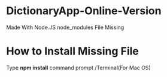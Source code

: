 # DictionaryApp-Online-Version
Made With Node.JS 
node_modules File Missing
# How to Install Missing File
Type <B>npm install</B> command prompt /Terminal(For Mac OS)
